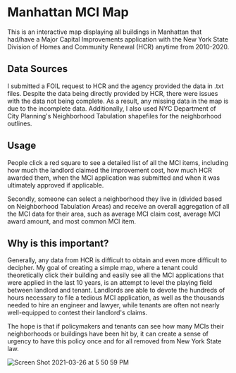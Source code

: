 # Manhattan MCI Map

This is an interactive map displaying all buildings in Manhattan that had/have a Major Capital Improvements application with 
the New York State Division of Homes and Community Renewal (HCR) anytime from 2010-2020. 

## Data Sources

I submitted a FOIL request to HCR and the agency provided the data in .txt files. Despite the data being directly provided
by HCR, there were issues with the data not being complete. As a result, any missing data in the map is due to the incomplete data. 
Additionally, I also used NYC Department of City Planning's Neighborhood Tabulation shapefiles for the neighborhood outlines.

## Usage

People click a red square to see a detailed list of all the MCI items, including how much the landlord
claimed the improvement cost, how much HCR awarded them, when the MCI application was submitted and when it 
was ultimately approved if applicable. 

Secondly, someone can select a neighborhood they live in (divided based on Neighborhood Tabulation Areas)
and receive an overall aggregation of all the MCI data for their area, such as average MCI claim cost,
average MCI award amount, and most common MCI item. 

## Why is this important?

Generally, any data from HCR is difficult to obtain and even more difficult to decipher. My goal of creating a simple map,
where a tenant could theoretically click their building and easily see all the MCI applications that were applied in the last 10
years, is an attempt to level the playing field between landlord and tenant. Landlords are able to devote the hundreds of hours
necessary to file a tedious MCI application, as well as the thousands needed to hire an engineer and lawyer, while tenants are 
often not nearly well-equipped to contest their landlord's claims. 

The hope is that if policymakers and tenants can see how many MCIs their neighborhoods or buildings have been hit by, it can create a 
sense of urgency to have this policy once and for all removed from New York State law. 

![Screen Shot 2021-03-26 at 5 50 59 PM](https://user-images.githubusercontent.com/73041144/112696249-d57f7400-8e5b-11eb-92b5-813e39d2fe1c.png)




